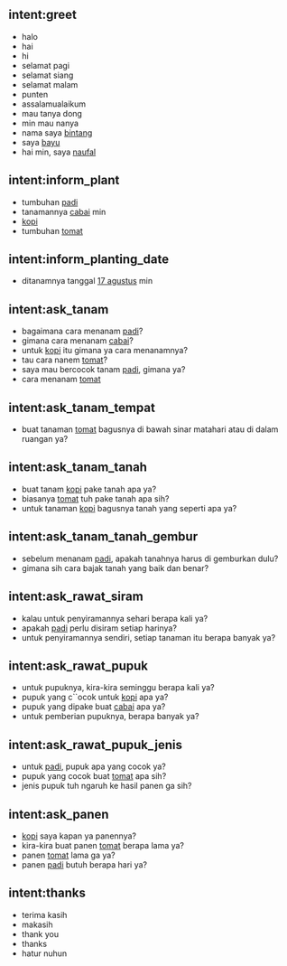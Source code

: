 ## intent:greet
- halo
- hai
- hi
- selamat pagi
- selamat siang
- selamat malam
- punten
- assalamualaikum
- mau tanya dong
- min mau nanya
- nama saya [bintang](person)
- saya [bayu](person)   
- hai min, saya [naufal](person)

## intent:inform_plant
- tumbuhan [padi](plant)
- tanamannya [cabai](plant) min
- [kopi](plant)
- tumbuhan [tomat](plant)

## intent:inform_planting_date
- ditanamnya tanggal [17 agustus](date) min

## intent:ask_tanam
- bagaimana cara menanam [padi](plant)?
- gimana cara menanam [cabai](plant)?
- untuk [kopi](plant) itu gimana ya cara menanamnya?
- tau cara nanem [tomat](plant)?
- saya mau bercocok tanam [padi](plant), gimana ya?
- cara menanam [tomat](plant)

## intent:ask_tanam_tempat
- buat tanaman [tomat](plant) bagusnya di bawah sinar matahari atau di dalam ruangan ya?

## intent:ask_tanam_tanah
- buat tanam [kopi](plant) pake tanah apa ya?
- biasanya [tomat](plant) tuh pake tanah apa sih?
- untuk tanaman [kopi](plant) bagusnya tanah yang seperti apa ya?

## intent:ask_tanam_tanah_gembur
- sebelum menanam [padi](plant), apakah tanahnya harus di gemburkan dulu?
- gimana sih cara bajak tanah yang baik dan benar?

## intent:ask_rawat_siram
- kalau untuk penyiramannya sehari berapa kali ya?
- apakah [padi](plant) perlu disiram setiap harinya?
- untuk penyiramannya sendiri, setiap tanaman itu berapa banyak ya?

## intent:ask_rawat_pupuk
- untuk pupuknya, kira-kira seminggu berapa kali ya?
- pupuk yang c``ocok untuk [kopi](plant) apa ya?
- pupuk yang dipake buat [cabai](plant) apa ya?
- untuk pemberian pupuknya, berapa banyak ya?

## intent:ask_rawat_pupuk_jenis
- untuk [padi](plant), pupuk apa yang cocok ya?
- pupuk yang cocok buat [tomat](plant) apa sih?
- jenis pupuk tuh ngaruh ke hasil panen ga sih?

## intent:ask_panen
- [kopi](plant) saya kapan ya panennya?
- kira-kira buat panen [tomat](plant) berapa lama ya?
- panen [tomat](plant) lama ga ya?
- panen [padi](plant) butuh berapa hari ya?

## intent:thanks
- terima kasih
- makasih
- thank you
- thanks
- hatur nuhun